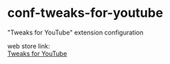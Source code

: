 # conf-tweaks-for-youtube
"Tweaks for YouTube" extension configuration

web store link:  
[Tweaks for YouTube](https://chromewebstore.google.com/detail/tweaks-for-youtube/ogkoifddpkoabehfemkolflcjhklmkge)
